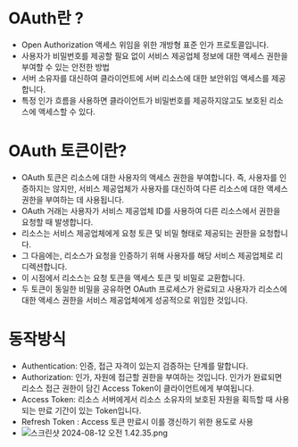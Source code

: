 # OAuth란 ?

- Open Authorization 액세스 위임을 위한 개방형 표준 인가 프로토콜입니다. 
- 사용자가 비밀번호를 제공할 필요 없이 서비스 제공업체 정보에 대한 액세스 권한을 부여할 수 있는 안전한 방법
- 서버 소유자를 대신하여 클라이언트에 서버 리소스에 대한 보안위임 액세스를 제공합니다. 
- 특정 인가 흐름을 사용하면 클라이언트가 비밀번호를 제공하지않고도 보호된 리소스에 액세스할 수 있다.



# OAuth 토큰이란?
- OAuth 토큰은 리소스에 대한 사용자의 액세스 권한을 부여합니다. 즉, 사용자를 인증하지는 않지만, 서비스 제공업체가 사용자를 대신하여 다른 리소스에 대한 액세스 권한을 부여하는 데 사용됩니다.
- OAuth 거래는 사용자가 서비스 제공업체 ID를 사용하여 다른 리소스에서 권한을 요청할 때 발생합니다.
- 리소스는 서비스 제공업체에게 요청 토큰 및 비밀 형태로 제공되는 권한을 요청합니다.
- 그 다음에는, 리소스가 요청을 인증하기 위해 사용자를 해당 서비스 제공업체로 리디렉션합니다.
- 이 시점에서 리소스는 요청 토큰을 액세스 토큰 및 비밀로 교환합니다.
- 두 토큰이 동일한 비밀을 공유하면 OAuth 프로세스가 완료되고 사용자가 리소스에 대한 액세스 권한을 서비스 제공업체에게 성공적으로 위임한 것입니다.


# 동작방식 

- Authentication: 인증, 접근 자격이 있는지 검증하는 단계를 말합니다.
- Authorization: 인가, 자원에 접근할 권한을 부여하는 것입니다. 인가가 완료되면 리소스 접근 권한이 담긴 Access Token이 클라이언트에게 부여됩니다.
- Access Token: 리소스 서버에게서 리소스 소유자의 보호된 자원을 획득할 때 사용되는 만료 기간이 있는 Token입니다.
- Refresh Token : Access 토큰 만료시 이를 갱신하기 위한 용도로 사용 
- ![스크린샷 2024-08-12 오전 1.42.35.png](..%2F..%2F..%2F..%2F..%2F..%2F..%2Fvar%2Ffolders%2Fm4%2Fn9zxyvgx4lx03pl_7nrbhpyr0000gn%2FT%2FTemporaryItems%2FNSIRD_screencaptureui_nahfWX%2F%EC%8A%A4%ED%81%AC%EB%A6%B0%EC%83%B7%202024-08-12%20%EC%98%A4%EC%A0%84%201.42.35.png)